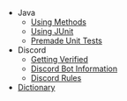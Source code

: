 * Java
  * [Using Methods](/java/using-methods.md)
  * [Using JUnit](/java/unit-tests/using-junit.md)
  * [Premade Unit Tests](/java/unit-tests/assignments/premade.md)
* Discord
	* [Getting Verified](/discord/getting-verified.md)
	* [Discord Bot Information](/discord/bot.md)
	* [Discord Rules](/discord/rules.md)
* [Dictionary](/dictionary.md)